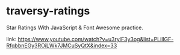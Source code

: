 # traversy-ratings

Star Ratings With JavaScript & Font Awesome practice.

link: https://www.youtube.com/watch?v=u3rylF3y3og&list=PLillGF-RfqbbnEGy3ROiLWk7JMCuSyQtX&index=33

